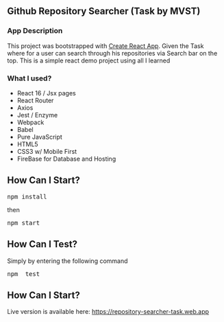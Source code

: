 ## Github Repository Searcher (Task by MVST)

### App Description

This project was bootstrapped with [Create React App](https://github.com/facebookincubator/create-react-app).
Given the Task where for a user can search through his repositories via Search bar on the top.
This is a simple react demo project using all I learned

### What I used?

- React 16 / Jsx pages
- React Router
- Axios
- Jest / Enzyme
- Webpack
- Babel
- Pure JavaScript
- HTML5
- CSS3 w/ Mobile First
- FireBase for Database and Hosting

## How Can I Start?

<pre>npm install</pre>
then
<pre>npm start</pre>

## How Can I Test?

Simply by entering the following command
<pre>npm  test</pre>


## How Can I Start?

Live version is available here: 
https://repository-searcher-task.web.app

